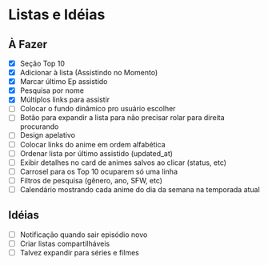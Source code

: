 # Listas e Idéias

## À Fazer

- [x] Seção Top 10
- [x] Adicionar à lista (Assistindo no Momento)
- [x] Marcar último Ep assistido
- [x] Pesquisa por nome
- [x] Múltiplos links para assistir
- [ ] Colocar o fundo dinâmico pro usuário escolher
- [ ] Botão para expandir a lista para não precisar rolar para direita procurando
- [ ] Design apelativo
- [ ] Colocar links do anime em ordem alfabética
- [ ] Ordenar lista por último assistido (updated_at)
- [ ] Exibir detalhes no card de animes salvos ao clicar (status, etc)
- [ ] Carrosel para os Top 10 ocuparem só uma linha
- [ ] Filtros de pesquisa (gênero, ano, SFW, etc)
- [ ] Calendário mostrando cada anime do dia da semana na temporada atual

## Idéias

- [ ] Notificação quando sair episódio novo
- [ ] Criar listas compartilháveis
- [ ] Talvez expandir para séries e filmes
